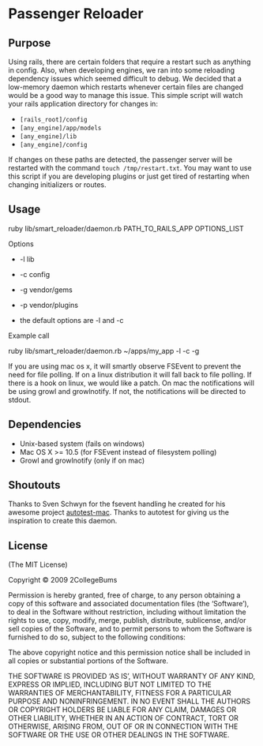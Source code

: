 Passenger Reloader
==============

Purpose
-------

  Using rails, there are certain folders that require a restart such as anything in config. Also, when developing engines, we ran into some reloading dependency issues which seemed difficult to debug. We decided that a low-memory daemon which restarts whenever certain files are changed would be a good way to manage this issue. This simple script will watch your rails application directory for changes in:

 * `[rails_root]/config`
 * `[any_engine]/app/models`
 * `[any_engine]/lib`
 * `[any_engine]/config`

If changes on these paths are detected, the passenger server will be restarted with the command `touch /tmp/restart.txt`. You may want to use this script if you are developing plugins or just get tired of restarting when changing initializers or routes.

Usage
------

ruby lib/smart_reloader/daemon.rb PATH_TO_RAILS_APP OPTIONS_LIST

Options

 * -l lib
 * -c config
 * -g vendor/gems
 * -p vendor/plugins

 * the default options are -l and -c

Example call
		
ruby lib/smart_reloader/daemon.rb ~/apps/my_app -l -c -g
		
If you are using mac os x, it will smartly observe FSEvent to prevent the need for file polling. If on a linux distribution it will fall back to file polling. If there is a hook on linux, we would like a patch. On mac the notifications will be using growl and growlnotify. If not, the notifications will be directed to stdout.

Dependencies
------------

 * Unix-based system (fails on windows)
 * Mac OS X >= 10.5 (for FSEvent instead of filesystem polling)
 * Growl and growlnotify (only if on mac)

Shoutouts
----------

Thanks to Sven Schwyn for the fsevent handling he created for his awesome project [autotest-mac](http://github.com/svoop/autotest-mac/tree/master "autotest-mac").
Thanks to autotest for giving us the inspiration to create this daemon.
 
License
--------

(The MIT License)

Copyright © 2009 2CollegeBums

Permission is hereby granted, free of charge, to any person obtaining a copy of this software and associated documentation files (the ‘Software’), to deal in the Software without restriction, including without limitation the rights to use, copy, modify, merge, publish, distribute, sublicense, and/or sell copies of the Software, and to permit persons to whom the Software is furnished to do so, subject to the following conditions:

The above copyright notice and this permission notice shall be included in all copies or substantial portions of the Software.

THE SOFTWARE IS PROVIDED ‘AS IS’, WITHOUT WARRANTY OF ANY KIND, EXPRESS OR IMPLIED, INCLUDING BUT NOT LIMITED TO THE WARRANTIES OF MERCHANTABILITY, FITNESS FOR A PARTICULAR PURPOSE AND NONINFRINGEMENT. IN NO EVENT SHALL THE AUTHORS OR COPYRIGHT HOLDERS BE LIABLE FOR ANY CLAIM, DAMAGES OR OTHER LIABILITY, WHETHER IN AN ACTION OF CONTRACT, TORT OR OTHERWISE, ARISING FROM, OUT OF OR IN CONNECTION WITH THE SOFTWARE OR THE USE OR OTHER DEALINGS IN THE SOFTWARE.